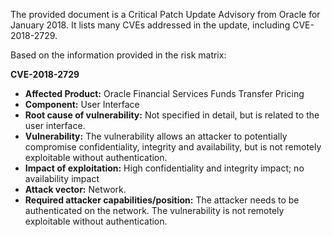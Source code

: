 The provided document is a Critical Patch Update Advisory from Oracle for January 2018. It lists many CVEs addressed in the update, including CVE-2018-2729.

Based on the information provided in the risk matrix:

**CVE-2018-2729**

*   **Affected Product:** Oracle Financial Services Funds Transfer Pricing
*   **Component:** User Interface
*   **Root cause of vulnerability:** Not specified in detail, but is related to the user interface.
*   **Vulnerability:** The vulnerability allows an attacker to potentially compromise confidentiality, integrity and availability, but is not remotely exploitable without authentication.
*  **Impact of exploitation:** High confidentiality and integrity impact; no availability impact
*   **Attack vector:** Network.
*   **Required attacker capabilities/position:** The attacker needs to be authenticated on the network. The vulnerability is not remotely exploitable without authentication.